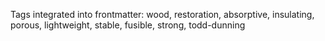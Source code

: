 Tags integrated into frontmatter: wood, restoration, absorptive, insulating, porous, lightweight, stable, fusible, strong, todd-dunning